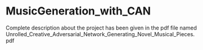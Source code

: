 # MusicGeneration_with_CAN

Complete description about the project has been given in the pdf file named Unrolled_Creative_Adversarial_Network_Generating_Novel_Musical_Pieces.pdf 
